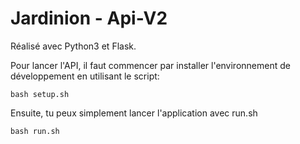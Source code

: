 # Jardinion - Api-V2

Réalisé avec Python3 et Flask.

Pour lancer l'API, il faut commencer par installer l'environnement de développement en utilisant le script:

```
bash setup.sh
```

Ensuite, tu peux simplement lancer l'application avec run.sh

```
bash run.sh
```
